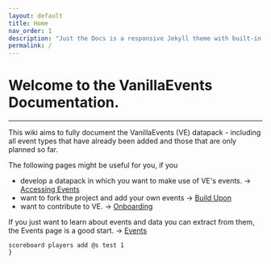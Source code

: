 ```yaml
---
layout: default
title: Home
nav_order: 1
description: "Just the Docs is a responsive Jekyll theme with built-in search that is easily customizable and hosted on GitHub Pages."
permalink: /
---
```


# Welcome to the VanillaEvents Documentation.

---

This wiki aims to fully document the VanillaEvents (VE) datapack - including all event types that have already been added and those that are only planned so far.

The following pages might be useful for you, if you
- develop a datapack in which you want to make use of VE's events. -> [Accessing Events](test)
- want to fork the project and add your own events -> [Build Upon](test)
- want to contribute to VE. -> [Onboarding](test)

If you just want to learn about events and data you can extract from them, the Events page is a good start. -> [Events](Events)

```mcfunction
scoreboard players add @s test 1
}
```
